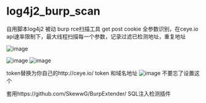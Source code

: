 # log4j2_burp_scan
自用脚本log4j2 被动 burp rce扫描工具 get post cookie 全参数识别，在ceye.io api速率限制下，最大线程扫描每一个参数，记录过滤已检测地址，重复地址

![image](https://user-images.githubusercontent.com/50195525/145595971-b9de921f-112b-4b5b-8da4-70246fe0d7c8.png)

![image](https://user-images.githubusercontent.com/50195525/145596091-aae11539-4566-403c-acb8-4a9b005d930c.png)
![image](https://user-images.githubusercontent.com/50195525/145597555-fe1aac93-9d33-44d4-aff6-997e33e67bf2.png)

token替换为你自己的http://ceye.io/ token 和域名地址
![image](https://user-images.githubusercontent.com/50195525/145596378-610449c5-6693-48e7-bbac-db182cead42b.png)
不要忘了设置这个

套用https://github.com/SkewwG/BurpExtender/ SQL注入检测插件


